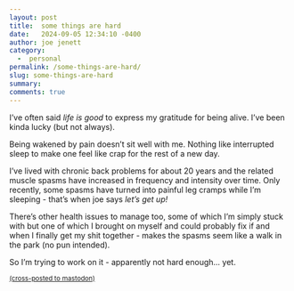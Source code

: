 ```yaml
---
layout: post
title:  some things are hard
date:   2024-09-05 12:34:10 -0400
author: joe jenett
category:
  -  personal
permalink: /some-things-are-hard/
slug: some-things-are-hard
summary: 
comments: true
---
```

I’ve often said *life is good* to express my gratitude for being alive. I’ve been kinda lucky (but not always). 

Being wakened by pain doesn’t sit well with me. Nothing like interrupted sleep to make one feel like crap for the rest of a new day.

I’ve lived with chronic back problems for about 20 years and the related muscle spasms have increased in frequency and intensity over time. Only recently, some spasms have turned into painful leg cramps while I’m sleeping - that’s when joe says *let’s get up!*

There’s other health issues to manage too, some of which I’m simply stuck with but one of which I brought on myself and could probably fix if and when I finally get my shit together - makes the spasms seem like a walk in the park (no pun intended).

So I’m trying to work on it - apparently not hard enough... yet.






<a href="https://brid.gy/publish/mastodon"><small>(cross-posted to mastodon)</small></a>